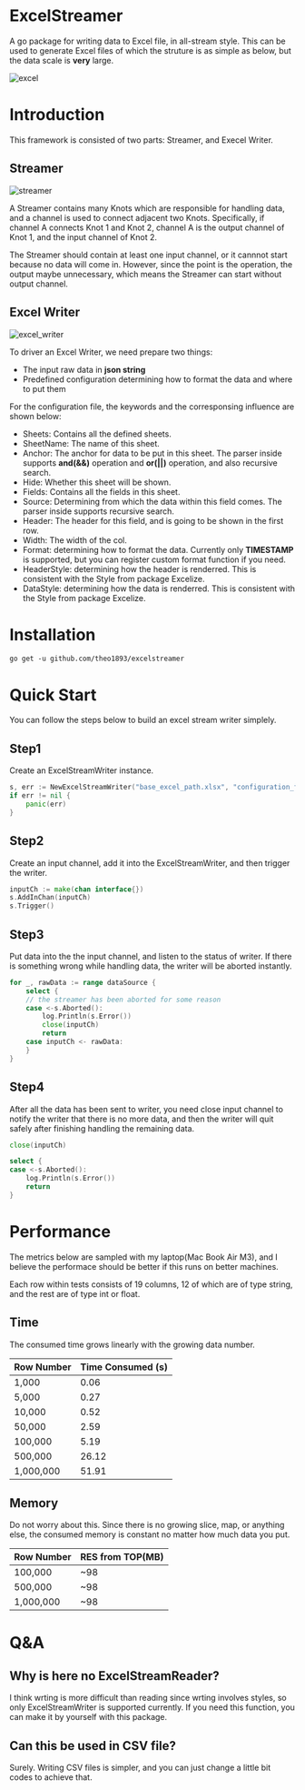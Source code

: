 # ExcelStreamer

A go package for writing data to Excel file, in all-stream style. This can be used to generate Excel files of which the struture is as simple as below, but the data scale is **very** large. 

![excel](./assets/excel.png)

# Introduction

This framework is consisted of two parts: Streamer, and Execel Writer.

## Streamer

![streamer](./assets/streamer.png)

A Streamer contains many Knots which are responsible for handling data, and a channel is used to connect adjacent two Knots. Specifically, if channel A connects Knot 1 and Knot 2, channel A is the output channel of Knot 1, and the input channel of Knot 2.

The Streamer should contain at least one input channel, or it cannnot start because no data will come in. However, since the point is the operation, the output maybe unnecessary, which means the Streamer can start without output channel.

## Excel Writer

![excel_writer](./assets/excel_writer.png)

To driver an Excel Writer, we need prepare two things: 

* The input raw data in **json string**
* Predefined configuration determining how to format the data and where to put them

For the configuration file, the keywords and the corresponsing influence are shown below:

* Sheets: Contains all the defined sheets.
* SheetName: The name of this sheet.
* Anchor: The anchor for data to be put in this sheet. The parser inside supports **and(&&)** operation and **or(||)** operation, and also recursive search.
* Hide: Whether this sheet will be shown.
* Fields: Contains all the fields in this sheet.
* Source: Determining from which the data within this field comes. The parser inside supports recursive search.
* Header: The header for this field, and is going to be shown in the first row.
* Width: The width of the col.
* Format: determining how to format the data. Currently only **TIMESTAMP** is supported, but you can register custom format function if you need.
* HeaderStyle: determining how the header is renderred. This is consistent with the Style from package Excelize.
* DataStyle: determining how the data is renderred. This is consistent with the Style from package Excelize.

# Installation

```shell
go get -u github.com/theo1893/excelstreamer
```

# Quick Start

You can follow the steps below to build an excel stream writer simplely.

## Step1

Create an ExcelStreamWriter instance.

```go
s, err := NewExcelStreamWriter("base_excel_path.xlsx", "configuration_file_path.yml", "dst_excel_path.xlsx")
if err != nil {
	panic(err)
}
```

## Step2

Create an input channel, add it into the ExcelStreamWriter, and then trigger the writer.

```go
inputCh := make(chan interface{})
s.AddInChan(inputCh)
s.Trigger()
```

## Step3

Put data into the the input channel, and listen to the status of writer. If there is something wrong while handling data, the writer will be aborted instantly.

```go
for _, rawData := range dataSource {
	select {
	// the streamer has been aborted for some reason
	case <-s.Aborted():
		log.Println(s.Error())
		close(inputCh)
		return
	case inputCh <- rawData:
	}
}
```

## Step4

After all the data has been sent to writer, you need close input channel to notify the writer that there is no more data, and then the writer will quit safely after finishing handling the remaining data.

```go
close(inputCh)

select {
case <-s.Aborted():
	log.Println(s.Error())
	return
}
```

# Performance

The metrics below are sampled with my laptop(Mac Book Air M3), and I believe the performace should be better if this runs on better machines.

Each row within tests consists of 19 columns, 12 of which are of type string, and the rest are of type int or float.

## Time

The consumed time grows linearly with the growing data number.

| Row Number | Time Consumed (s) |
| ---------- | ----------------- |
| 1,000      | 0.06              |
| 5,000      | 0.27              |
| 10,000     | 0.52              |
| 50,000     | 2.59              |
| 100,000    | 5.19              |
| 500,000    | 26.12             |
| 1,000,000  | 51.91             |

## Memory

Do not worry about this. Since there is no growing slice, map, or anything else, the consumed memory is constant no matter how much data you put.

| Row Number | RES from TOP(MB) |
| ---------- | ---------------- |
| 100,000    | ~98              |
| 500,000    | ~98              |
| 1,000,000  | ~98              |

# Q&A

## Why is here no ExcelStreamReader?

I think wrting is more difficult than reading since wrting involves styles,  so only ExcelStreamWriter is supported currently. If you need this function, you can make it by yourself with this package.

## Can this be used in CSV file?

Surely. Writing CSV files is simpler, and you can just change a little bit codes to achieve that.

